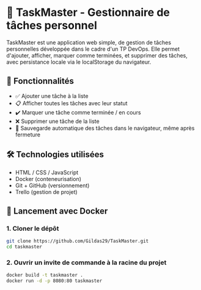 # 📝 TaskMaster - Gestionnaire de tâches personnel

TaskMaster est une application web simple, de gestion de tâches personnelles développée dans le cadre d'un TP DevOps. Elle permet d'ajouter, afficher, marquer comme terminées, et supprimer des tâches, avec persistance locale via le localStorage du navigateur.

## 🚀 Fonctionnalités

- ✅ Ajouter une tâche à la liste
- 📋 Afficher toutes les tâches avec leur statut
- ✔️ Marquer une tâche comme terminée / en cours
- ❌ Supprimer une tâche de la liste
- 💾 Sauvegarde automatique des tâches dans le navigateur, même après fermeture

## 🛠️ Technologies utilisées

- HTML / CSS / JavaScript
- Docker (conteneurisation)
- Git + GitHub (versionnement)
- Trello (gestion de projet)

## 🐳 Lancement avec Docker

### 1. Cloner le dépôt

```bash
git clone https://github.com/Gildas29/TaskMaster.git
cd taskmaster
```

### 2. Ouvrir un invite de commande à la racine du projet

```bash
docker build -t taskmaster .
docker run -d -p 8080:80 taskmaster
```

